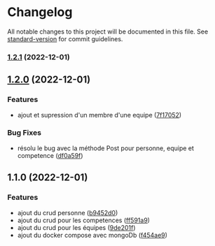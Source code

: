 # Changelog

All notable changes to this project will be documented in this file. See [standard-version](https://github.com/conventional-changelog/standard-version) for commit guidelines.

### [1.2.1](https://github.com/FlorianFlouquet/GestionnaireCompetences/compare/v1.2.0...v1.2.1) (2022-12-01)

## [1.2.0](https://github.com/FlorianFlouquet/GestionnaireCompetences/compare/v1.1.0...v1.2.0) (2022-12-01)


### Features

* ajout et supression d'un membre d'une equipe ([7f17052](https://github.com/FlorianFlouquet/GestionnaireCompetences/commit/7f1705215f9b0f84e695eea03501e26456573bd9))


### Bug Fixes

* résolu le bug avec la méthode Post pour personne, equipe et competence ([df0a59f](https://github.com/FlorianFlouquet/GestionnaireCompetences/commit/df0a59f2d3284904a5adad56d2a51e509a59f069))

## 1.1.0 (2022-12-01)


### Features

* ajout du crud personne ([b9452d0](https://github.com/FlorianFlouquet/GestionnaireCompetences/commit/b9452d0573adc78985e03059d214666fe15bc5e6))
* ajout du crud pour les competences ([ff591a9](https://github.com/FlorianFlouquet/GestionnaireCompetences/commit/ff591a9fd48f67be6599bc96817b9569848eb662))
* ajout du crud pour les équipes ([9de201f](https://github.com/FlorianFlouquet/GestionnaireCompetences/commit/9de201f73c5e091ea06f9404ae253af44667cc1c))
* ajout du docker compose avec mongoDb ([f454ae9](https://github.com/FlorianFlouquet/GestionnaireCompetences/commit/f454ae9f3ec6342a6cd172d9612478af574f7eea))
